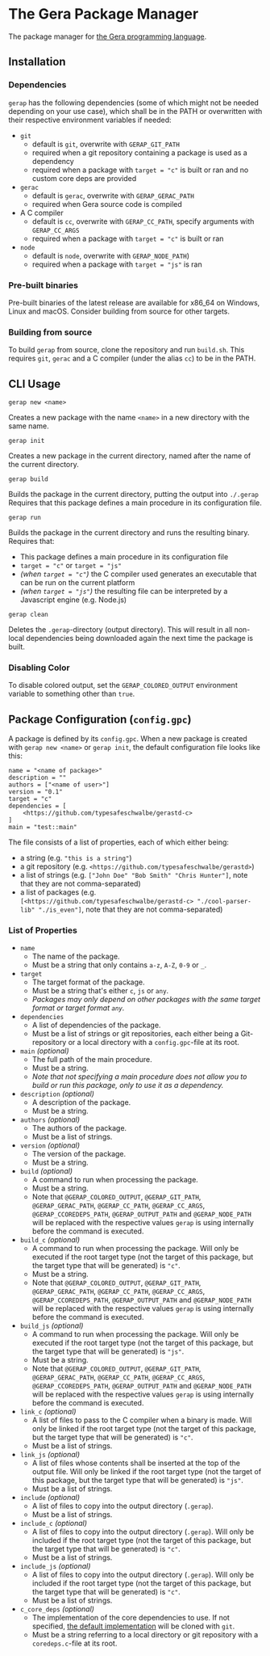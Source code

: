 # The Gera Package Manager

The package manager for [the Gera programming language](https://github.com/typesafeschwalbe/gerac).

## Installation

### Dependencies

`gerap` has the following dependencies (some of which might not be needed depending on your use case), which shall be in the PATH or overwritten with their respective environment variables if needed:
- `git`
  - default is `git`, overwrite with `GERAP_GIT_PATH`
  - required when a git repository containing a package is used as a dependency
  - required when a package with `target = "c"` is built or ran and no custom core deps are provided
- `gerac`
  - default is `gerac`, overwrite with `GERAP_GERAC_PATH`
  - required when Gera source code is compiled
- A C compiler
  - default is `cc`, overwrite with `GERAP_CC_PATH`, specify arguments with `GERAP_CC_ARGS`
  - required when a package with `target = "c"` is built or ran
- `node`
  - default is `node`, overwrite with `GERAP_NODE_PATH`)
  - required when a package with `target = "js"` is ran

### Pre-built binaries

Pre-built binaries of the latest release are available for x86_64 on Windows, Linux and macOS. Consider building from source for other targets.

### Building from source

To build `gerap` from source, clone the repository and run `build.sh`. This requires `git`, `gerac` and a C compiler (under the alias `cc`) to be in the PATH.

## CLI Usage

```
gerap new <name>
```
Creates a new package with the name `<name>` in a new directory with the same name.

```
gerap init
```
Creates a new package in the current directory, named after the name of the current directory.

```
gerap build
```
Builds the package in the current directory, putting the output into `./.gerap` Requires that this package defines a main procedure in its configuration file.

```
gerap run
```
Builds the package in the current directory and runs the resulting binary. Requires that:
- This package defines a main procedure in its configuration file
- `target = "c"` or `target = "js"`
- *(when `target = "c"`)* the C compiler used generates an executable that can be run on the current platform
- *(when `target = "js"`)* the resulting file can be interpreted by a Javascript engine (e.g. Node.js)

```
gerap clean
```
Deletes the `.gerap`-directory (output directory). This will result in all  non-local dependencies being downloaded again the next time the package is built.

### Disabling Color

To disable colored output, set the `GERAP_COLORED_OUTPUT` environment variable to something other than `true`.

## Package Configuration (`config.gpc`)

A package is defined by its `config.gpc`. When a new package is created with `gerap new <name>` or `gerap init`, the default configuration file looks like this:
```
name = "<name of package>"
description = ""
authors = ["<name of user>"]
version = "0.1"
target = "c"
dependencies = [
    <https://github.com/typesafeschwalbe/gerastd-c>
]
main = "test::main"
```

The file consists of a list of properties, each of which either being:
- a string (e.g. `"this is a string"`)
- a git repository (e.g. `<https://github.com/typesafeschwalbe/gerastd>`)
- a list of strings (e.g. `["John Doe" "Bob Smith" "Chris Hunter"]`, note that they are not comma-separated)
- a list of packages (e.g. `[<https://github.com/typesafeschwalbe/gerastd-c> "./cool-parser-lib" "./is_even"]`, note that they are not comma-separated)

### List of Properties

- `name`
    - The name of the package.
    - Must be a string that only contains `a-z`, `A-Z`, `0-9` or `_`.
- `target`
    - The target format of the package.
    - Must be a string that's either `c`, `js` or `any`.
    - *Packages may only depend on other packages with the same target format or target format `any`.*
- `dependencies`
    - A list of dependencies of the package.
    - Must be a list of strings or git repositories, each either being a Git-repository or a local directory with a `config.gpc`-file at its root.
- `main` *(optional)*
    - The full path of the main procedure.
    - Must be a string.
    - *Note that not specifying a main procedure does not allow you to build or run this package, only to use it as a dependency.*
- `description` *(optional)*
    - A description of the package.
    - Must be a string.
- `authors` *(optional)*
    - The authors of the package.
    - Must be a list of strings.
- `version` *(optional)*
    - The version of the package.
    - Must be a string.
- `build` *(optional)*
    - A command to run when processing the package.
    - Must be a string.
    - Note that `@GERAP_COLORED_OUTPUT`, `@GERAP_GIT_PATH`, `@GERAP_GERAC_PATH`, `@GERAP_CC_PATH`, `@GERAP_CC_ARGS`, `@GERAP_CCOREDEPS_PATH`, `@GERAP_OUTPUT_PATH` and `@GERAP_NODE_PATH` will be replaced with the respective values `gerap` is using internally before the command is executed.
- `build_c` *(optional)*
    - A command to run when processing the package. Will only be executed if the root target type (not the target of this package, but the target type that will be generated) is `"c"`.
    - Must be a string.
    - Note that `@GERAP_COLORED_OUTPUT`, `@GERAP_GIT_PATH`, `@GERAP_GERAC_PATH`, `@GERAP_CC_PATH`, `@GERAP_CC_ARGS`, `@GERAP_CCOREDEPS_PATH`, `@GERAP_OUTPUT_PATH` and `@GERAP_NODE_PATH` will be replaced with the respective values `gerap` is using internally before the command is executed.
- `build_js` *(optional)*
    - A command to run when processing the package. Will only be executed if the root target type (not the target of this package, but the target type that will be generated) is `"js"`.
    - Must be a string.
    - Note that `@GERAP_COLORED_OUTPUT`, `@GERAP_GIT_PATH`, `@GERAP_GERAC_PATH`, `@GERAP_CC_PATH`, `@GERAP_CC_ARGS`, `@GERAP_CCOREDEPS_PATH`, `@GERAP_OUTPUT_PATH` and `@GERAP_NODE_PATH` will be replaced with the respective values `gerap` is using internally before the command is executed.
- `link_c` *(optional)*
  - A list of files to pass to the C compiler when a binary is made. Will only be linked if the root target type (not the target of this package, but the target type that will be generated) is `"c"`.
  - Must be a list of strings.
- `link_js` *(optional)*
  - A list of files whose contents shall be inserted at the top of the output file. Will only be linked if the root target type (not the target of this package, but the target type that will be generated) is `"js"`.
  - Must be a list of strings.
- `include` *(optional)*
  - A list of files to copy into the output directory (`.gerap`).
  - Must be a list of strings.  
- `include_c` *(optional)*
  - A list of files to copy into the output directory (`.gerap`). Will only be included if the root target type (not the target of this package, but the target type that will be generated) is `"c"`.
  - Must be a list of strings.
- `include_js` *(optional)*
  - A list of files to copy into the output directory (`.gerap`). Will only be included if the root target type (not the target of this package, but the target type that will be generated) is `"c"`.
  - Must be a list of strings.
- `c_core_deps` *(optional)*
  - The implementation of the core dependencies to use. If not specified, [the default implementation](https://github.com/typesafeschwalbe/geraccoredeps) will be cloned with `git`.
  - Must be a string referring to a local directory or git repository with a `coredeps.c`-file at its root.